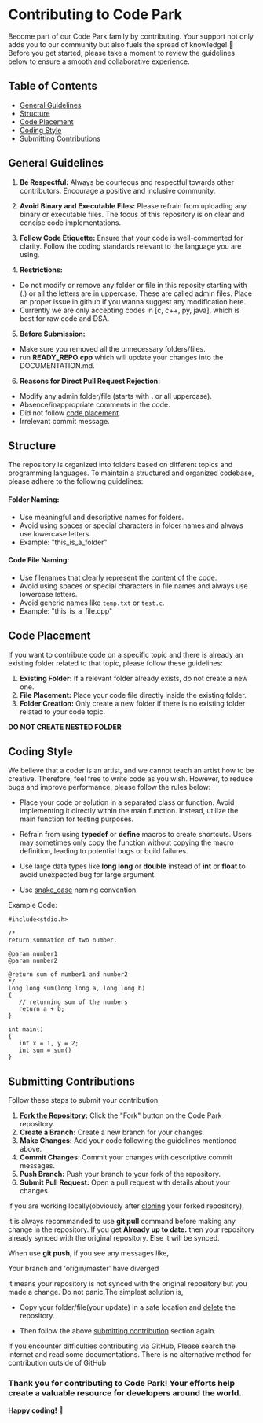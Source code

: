 # Contributing to Code Park

Become part of our Code Park family by contributing. Your support not only adds you to our community but also fuels the spread of knowledge! 🌳 Before you get started, please take a moment to review the guidelines below to ensure a smooth and collaborative experience.

## Table of Contents
- [General Guidelines](#general-guidelines)
- [Structure](#structure)
- [Code Placement](#code-placement)
- [Coding Style](#coding-style)
- [Submitting Contributions](#submitting-contributions)

## General Guidelines

1. **Be Respectful:** Always be courteous and respectful towards other contributors. Encourage a positive and inclusive community.

2. **Avoid Binary and Executable Files:** Please refrain from uploading any binary or executable files. The focus of this repository is on clear and concise code implementations.

3. **Follow Code Etiquette:** Ensure that your code is well-commented for clarity. Follow the coding standards relevant to the language you are using.

4. **Restrictions:**
- Do not modify or remove any folder or file in this reposity starting with (.) or all the letters are in uppercase. These are called admin files. Place an proper issue in github if you wanna suggest any modification here.
- Currently we are only accepting codes in [c, c++, py, java], which is best for raw code and DSA.
   
5. **Before Submission:**
- Make sure you removed all the unnecessary folders/files.
- run **READY_REPO.cpp** which will update your changes into the DOCUMENTATION.md.

6. **Reasons for Direct Pull Request Rejection:**
- Modify any admin folder/file (starts with **.** or all uppercase).
- Absence/inappropriate comments in the code.
- Did not follow [code placement](#code-placement).
- Irrelevant commit message.

  
## Structure

The repository is organized into folders based on different topics and programming languages. To maintain a structured and organized codebase, please adhere to the following guidelines:

#### Folder Naming:
- Use meaningful and descriptive names for folders.
- Avoid using spaces or special characters in folder names and always use lowercase letters.
- Example: "this_is_a_folder"

#### Code File Naming:
- Use filenames that clearly represent the content of the code.
- Avoid using spaces or special characters in file names and always use lowercase letters.
- Avoid generic names like `temp.txt` or `test.c`.
- Example: "this_is_a_file.cpp"

## Code Placement

If you want to contribute code on a specific topic and there is already an existing folder related to that topic, please follow these guidelines:

1. **Existing Folder:** If a relevant folder already exists, do not create a new one.
2. **File Placement:** Place your code file directly inside the existing folder.
3. **Folder Creation:** Only create a new folder if there is no existing folder related to your code topic.

**DO NOT CREATE NESTED FOLDER**

## Coding Style
We believe that a coder is an artist, and we cannot teach an artist how to be creative. Therefore, feel free to write code as you wish. However, to reduce bugs and improve performance, please follow the rules below:

- Place your code or solution in a separated class or function. Avoid implementing it directly within the main function. Instead, utilize the main function for testing purposes.

- Refrain from using **typedef** or **define** macros to create shortcuts. Users may sometimes only copy the function without copying the macro definition, leading to potential bugs or build failures.

- Use large data types like **long long** or **double** instead of **int** or **float** to avoid unexpected bug for large argument.

- Use [snake_case](https://en.wikipedia.org/wiki/Snake_case) naming convention.

Example Code:
```
#include<stdio.h>

/*
return summation of two number.

@param number1
@param number2

@return sum of number1 and number2
*/
long long sum(long long a, long long b)
{
   // returning sum of the numbers
   return a + b;
}

int main()
{
   int x = 1, y = 2;
   int sum = sum()
}
```

## Submitting Contributions

Follow these steps to submit your contribution:

1. **[Fork the Repository](https://docs.github.com/en/pull-requests/collaborating-with-pull-requests/working-with-forks/fork-a-repo#forking-a-repository):** Click the "Fork" button on the Code Park repository.
2. **Create a Branch:** Create a new branch for your changes.
3. **Make Changes:** Add your code following the guidelines mentioned above.
4. **Commit Changes:** Commit your changes with descriptive commit messages.
5. **Push Branch:** Push your branch to your fork of the repository.
6. **Submit Pull Request:** Open a pull request with details about your changes.

if you are working locally(obviously after [cloning](https://docs.github.com/en/pull-requests/collaborating-with-pull-requests/working-with-forks/fork-a-repo#cloning-your-forked-repository) your forked repository),

it is always recommanded to use **git pull** command before making any change in the repository. If you get **Already up to date.** then your repository already synced with the original repository. Else it will be synced.

When use **git push**, if you see any messages like,
<p>Your branch and 'origin/master' have diverged</p>
it means your repository is not synced with the original repository but you made a change.
Do not panic,The simplest solution is,

- Copy your folder/file(your update) in a safe location and  [delete](https://docs.github.com/en/repositories/creating-and-managing-repositories/deleting-a-repository) the repository.
  
- Then follow the above [submitting contribution](#submitting-contributions) section again.

If you encounter difficulties contributing via GitHub, Please search the internet and read some documentations. There is no alternative method for contribution outside of GitHub

<h3>Thank you for contributing to Code Park! Your efforts help create a valuable resource for developers around the world.</h3>

**Happy coding! 🚀**

